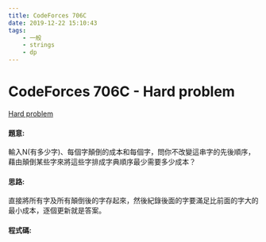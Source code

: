 ```yaml
---
title: CodeForces 706C
date: 2019-12-22 15:10:43
tags:
    - 一般
    - strings
    - dp
---
```

# CodeForces 706C - Hard problem
[Hard problem](http://codeforces.com/problemset/problem/706/C)


#### 題意:
輸入N(有多少字)、每個字顛倒的成本和每個字，問你不改變這串字的先後順序，藉由顛倒某些字來將這些字排成字典順序最少需要多少成本？
<!-- more -->
#### 思路:
直接將所有字及所有顛倒後的字存起來，然後紀錄後面的字要滿足比前面的字大的最小成本，逐個更新就是答案。

#### 程式碼:
<script src="https://gist.github.com/Daviswww/e14147a86c576dffff606a831ef76104.js"></script>